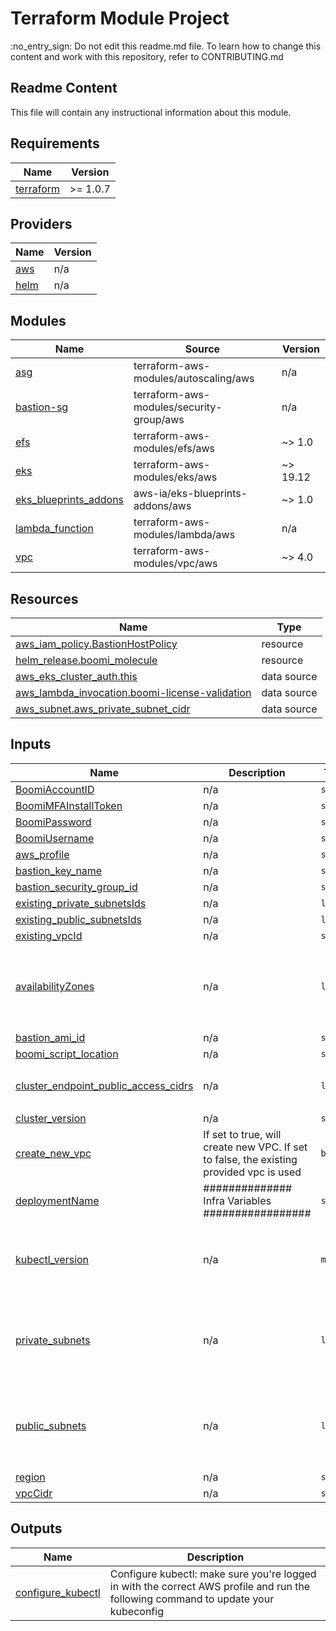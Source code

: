 <!-- BEGIN_TF_DOCS -->
# Terraform Module Project

:no\_entry\_sign: Do not edit this readme.md file. To learn how to change this content and work with this repository, refer to CONTRIBUTING.md

## Readme Content

This file will contain any instructional information about this module.

## Requirements

| Name | Version |
|------|---------|
| <a name="requirement_terraform"></a> [terraform](#requirement\_terraform) | >= 1.0.7 |

## Providers

| Name | Version |
|------|---------|
| <a name="provider_aws"></a> [aws](#provider\_aws) | n/a |
| <a name="provider_helm"></a> [helm](#provider\_helm) | n/a |

## Modules

| Name | Source | Version |
|------|--------|---------|
| <a name="module_asg"></a> [asg](#module\_asg) | terraform-aws-modules/autoscaling/aws | n/a |
| <a name="module_bastion-sg"></a> [bastion-sg](#module\_bastion-sg) | terraform-aws-modules/security-group/aws | n/a |
| <a name="module_efs"></a> [efs](#module\_efs) | terraform-aws-modules/efs/aws | ~> 1.0 |
| <a name="module_eks"></a> [eks](#module\_eks) | terraform-aws-modules/eks/aws | ~> 19.12 |
| <a name="module_eks_blueprints_addons"></a> [eks\_blueprints\_addons](#module\_eks\_blueprints\_addons) | aws-ia/eks-blueprints-addons/aws | ~> 1.0 |
| <a name="module_lambda_function"></a> [lambda\_function](#module\_lambda\_function) | terraform-aws-modules/lambda/aws | n/a |
| <a name="module_vpc"></a> [vpc](#module\_vpc) | terraform-aws-modules/vpc/aws | ~> 4.0 |

## Resources

| Name | Type |
|------|------|
| [aws_iam_policy.BastionHostPolicy](https://registry.terraform.io/providers/hashicorp/aws/latest/docs/resources/iam_policy) | resource |
| [helm_release.boomi_molecule](https://registry.terraform.io/providers/hashicorp/helm/latest/docs/resources/release) | resource |
| [aws_eks_cluster_auth.this](https://registry.terraform.io/providers/hashicorp/aws/latest/docs/data-sources/eks_cluster_auth) | data source |
| [aws_lambda_invocation.boomi-license-validation](https://registry.terraform.io/providers/hashicorp/aws/latest/docs/data-sources/lambda_invocation) | data source |
| [aws_subnet.aws_private_subnet_cidr](https://registry.terraform.io/providers/hashicorp/aws/latest/docs/data-sources/subnet) | data source |

## Inputs

| Name | Description | Type | Default | Required |
|------|-------------|------|---------|:--------:|
| <a name="input_BoomiAccountID"></a> [BoomiAccountID](#input\_BoomiAccountID) | n/a | `string` | n/a | yes |
| <a name="input_BoomiMFAInstallToken"></a> [BoomiMFAInstallToken](#input\_BoomiMFAInstallToken) | n/a | `string` | n/a | yes |
| <a name="input_BoomiPassword"></a> [BoomiPassword](#input\_BoomiPassword) | n/a | `string` | n/a | yes |
| <a name="input_BoomiUsername"></a> [BoomiUsername](#input\_BoomiUsername) | n/a | `string` | n/a | yes |
| <a name="input_aws_profile"></a> [aws\_profile](#input\_aws\_profile) | n/a | `string` | n/a | yes |
| <a name="input_bastion_key_name"></a> [bastion\_key\_name](#input\_bastion\_key\_name) | n/a | `string` | n/a | yes |
| <a name="input_bastion_security_group_id"></a> [bastion\_security\_group\_id](#input\_bastion\_security\_group\_id) | n/a | `string` | n/a | yes |
| <a name="input_existing_private_subnetsIds"></a> [existing\_private\_subnetsIds](#input\_existing\_private\_subnetsIds) | n/a | `list` | n/a | yes |
| <a name="input_existing_public_subnetsIds"></a> [existing\_public\_subnetsIds](#input\_existing\_public\_subnetsIds) | n/a | `list` | n/a | yes |
| <a name="input_existing_vpcId"></a> [existing\_vpcId](#input\_existing\_vpcId) | n/a | `string` | n/a | yes |
| <a name="input_availabilityZones"></a> [availabilityZones](#input\_availabilityZones) | n/a | `list` | <pre>[<br>  "us-west-2a",<br>  "us-west-2b",<br>  "us-west-2c",<br>  "us-west-2d"<br>]</pre> | no |
| <a name="input_bastion_ami_id"></a> [bastion\_ami\_id](#input\_bastion\_ami\_id) | n/a | `string` | `"ami-07dfed28fcf95241c"` | no |
| <a name="input_boomi_script_location"></a> [boomi\_script\_location](#input\_boomi\_script\_location) | n/a | `string` | `""` | no |
| <a name="input_cluster_endpoint_public_access_cidrs"></a> [cluster\_endpoint\_public\_access\_cidrs](#input\_cluster\_endpoint\_public\_access\_cidrs) | n/a | `list` | <pre>[<br>  "0.0.0.0/0"<br>]</pre> | no |
| <a name="input_cluster_version"></a> [cluster\_version](#input\_cluster\_version) | n/a | `string` | `"1.26"` | no |
| <a name="input_create_new_vpc"></a> [create\_new\_vpc](#input\_create\_new\_vpc) | If set to true, will create new VPC. If set to false, the existing provided vpc is used | `bool` | `false` | no |
| <a name="input_deploymentName"></a> [deploymentName](#input\_deploymentName) | ############## Infra Variables ################# | `string` | `"boomi-eks-blueprint"` | no |
| <a name="input_kubectl_version"></a> [kubectl\_version](#input\_kubectl\_version) | n/a | `map` | <pre>{<br>  "1.25": "1.25.9/2023-05-11",<br>  "1.26": "1.26.4/2023-05-11",<br>  "1.27": "1.27.1/2023-04-19"<br>}</pre> | no |
| <a name="input_private_subnets"></a> [private\_subnets](#input\_private\_subnets) | n/a | `list` | <pre>[<br>  "10.0.0.0/19",<br>  "10.0.32.0/19",<br>  "10.0.64.0/19",<br>  "10.0.96.0/19"<br>]</pre> | no |
| <a name="input_public_subnets"></a> [public\_subnets](#input\_public\_subnets) | n/a | `list` | <pre>[<br>  "10.0.128.0/20",<br>  "10.0.144.0/20",<br>  "10.0.160.0/20",<br>  "10.0.224.0/19"<br>]</pre> | no |
| <a name="input_region"></a> [region](#input\_region) | n/a | `string` | `"us-west-2"` | no |
| <a name="input_vpcCidr"></a> [vpcCidr](#input\_vpcCidr) | n/a | `string` | `"10.0.0.0/16"` | no |

## Outputs

| Name | Description |
|------|-------------|
| <a name="output_configure_kubectl"></a> [configure\_kubectl](#output\_configure\_kubectl) | Configure kubectl: make sure you're logged in with the correct AWS profile and run the following command to update your kubeconfig |
<!-- END_TF_DOCS -->